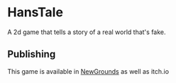 # HansTale
A 2d game that tells a story of a real world that's fake.

## Publishing
This game is available in [NewGrounds](https://www.newgrounds.com/portal/view/802277?updated=1624822174) as well as itch.io

